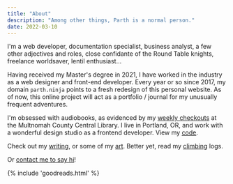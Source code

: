 ```yaml
---
title: "About"
description: "Among other things, Parth is a normal person."
date: 2022-03-10
---
```

I'm a web developer, documentation specialist, business analyst, a few other adjectives and roles, close confidante of the Round Table knights, freelance worldsaver, lentil enthusiast...

Having received my Master's degree in 2021, I have worked in the industry as a web designer and front-end developer. Every year or so since 2017, my domain `parth.ninja` points to a fresh redesign of this personal website. As of now, this online project will act as a portfolio / journal for my unusually frequent adventures.

I'm obsessed with audiobooks, as evidenced by my [weekly checkouts](https://www.goodreads.com/review/list/60162168-parth-shiralkar?shelf=audiobook) at the Multnomah County Central Library. I live in Portland, OR, and work with a wonderful design studio as a frontend developer. View my [code](/code).


Check out my [writing](/writing), or some of my [art](/art). Better yet, read my [climbing](/climbing) logs.

Or <span class="bold600"><a href="/hello">contact me to say hi</a></span>!

<div class="irevamp-mt-md irevamp-mb-md ">
{% include 'goodreads.html' %}
</div>
